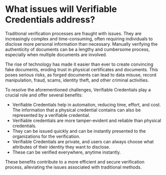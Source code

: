 # What issues will Verifiable Credentials address?

Traditional verification processes are fraught with issues. They are increasingly complex and time-consuming, often requiring individuals to disclose more personal information than necessary. Manually verifying the authenticity of documents can be a lengthy and cumbersome process, especially when multiple documents are involved.

The rise of technology has made it easier than ever to create convincing fake documents, eroding trust in physical certificates and documents. This poses serious risks, as forged documents can lead to data misuse, record manipulation, fraud, scams, identity theft, and other criminal activities.

To resolve the aforementioned challenges, Verifiable Credentials play a crucial role and offer several benefits:

* Verifiable Credentials help in automation, reducing time, effort, and cost. The information that a physical credential contains can also be represented by a verifiable credential.
* Verifiable credentials are more tamper-evident and reliable than physical credentials.
* They can be issued quickly and can be instantly presented to the organizations for the verification.
* Verifiable Credentials are private, and users can always choose what attributes of their identity they want to disclose.
* These can be verified everywhere, anytime instantly.

These benefits contribute to a more efficient and secure verification process, alleviating the issues associated with traditional methods.
